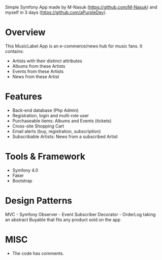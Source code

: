 Simple Symfony App made by M-Nasuk (https://github.com/M-Nasuk) and myself in 3 days (https://github.com/aPurpleDev).

# Overview 

This MusicLabel App is an e-commerce/news hub for music fans. It contains:

- Artists with their distinct attributes
- Albums from these Artists
- Events from these Artists
- News from these Artist 

# Features

- Back-end database (Php Admin)
- Registration, login and multi-role user
- Purchaseable items: Albums and Events (tickets)
- Cross-site Shopping Cart
- Email alerts (buy, registration, subscription)
- Subscribable Artists: News from a subscribed Artist

# Tools & Framework

- Symfony 4.0
- Faker
- Bootstrap

# Design Patterns
MVC - Symfony
Observer - Event Subscriber
Decorator - OrderLog taking an abstract Buyable that fits any product sold on the app

# MISC

- The code has comments.
